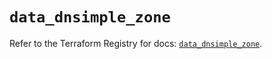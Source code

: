 # `data_dnsimple_zone`

Refer to the Terraform Registry for docs: [`data_dnsimple_zone`](https://registry.terraform.io/providers/dnsimple/dnsimple/1.6.0/docs/data-sources/zone).
